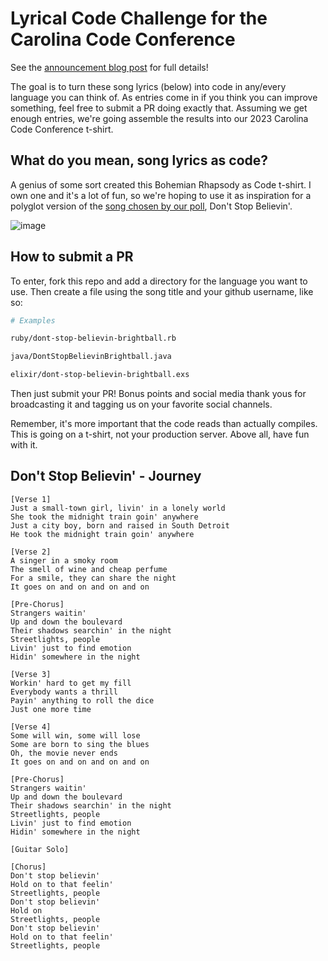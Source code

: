 # Lyrical Code Challenge for the Carolina Code Conference

See the [announcement blog post](https://blog.carolina.codes/p/lyrical-code-challenge-dont-stop?sd=pf) for full details!

The goal is to turn these song lyrics (below) into code in any/every language you can think of. As entries come in if you think you can improve something, feel free to submit a PR doing exactly that. Assuming we get enough entries, we're going assemble the results into our 2023 Carolina Code Conference t-shirt.

## What do you mean, song lyrics as code?

A genius of some sort created this Bohemian Rhapsody as Code t-shirt. I own one and it's a lot of fun, so we're hoping to use it as inspiration for a polyglot version of the [song chosen by our poll](https://blog.carolina.codes/p/poll-song-code-t-shirt-challenge), Don't Stop Believin'.

![image](https://user-images.githubusercontent.com/400920/235378344-93d0ef0a-0913-4109-bd4d-638d3da32eae.png)

## How to submit a PR

To enter, fork this repo and add a directory for the language you want to use. Then create a file using the song title and your github username, like so:

```bash
# Examples

ruby/dont-stop-believin-brightball.rb

java/DontStopBelievinBrightball.java

elixir/dont-stop-believin-brightball.exs
```

Then just submit your PR! Bonus points and social media thank yous for broadcasting it and tagging us on your favorite social channels.

Remember, it's more important that the code reads than actually compiles. This is going on a t-shirt, not your production server. Above all, have fun with it.

## Don't Stop Believin' - Journey

```
[Verse 1]
Just a small-town girl, livin' in a lonely world
She took the midnight train goin' anywhere
Just a city boy, born and raised in South Detroit
He took the midnight train goin' anywhere

[Verse 2]
A singer in a smoky room
The smell of wine and cheap perfume
For a smile, they can share the night
It goes on and on and on and on

[Pre-Chorus]
Strangers waitin'
Up and down the boulevard
Their shadows searchin' in the night
Streetlights, people
Livin' just to find emotion
Hidin' somewhere in the night

[Verse 3]
Workin' hard to get my fill
Everybody wants a thrill
Payin' anything to roll the dice
Just one more time

[Verse 4]
Some will win, some will lose
Some are born to sing the blues
Oh, the movie never ends
It goes on and on and on and on

[Pre-Chorus]
Strangers waitin'
Up and down the boulevard
Their shadows searchin' in the night
Streetlights, people
Livin' just to find emotion
Hidin' somewhere in the night

[Guitar Solo]

[Chorus]
Don't stop believin'
Hold on to that feelin'
Streetlights, people
Don't stop believin'
Hold on
Streetlights, people
Don't stop believin'
Hold on to that feelin'
Streetlights, people
```
